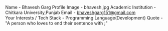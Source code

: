 Name - Bhavesh Garg
Profile Image - bhavesh.jpg
Academic Institution - Chitkara University,Punjab
Email - bhaveshgarg151@gmail.com  
Your Interests / Tech Stack - Programming Language(Development)
Quote - "A person who loves to end their sentence with ;"